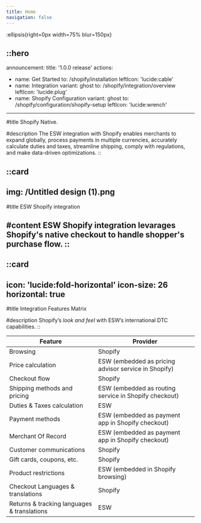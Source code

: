 ```yaml
---
title: Home
navigation: false
---
```


:ellipsis{right=0px width=75% blur=150px}

::hero
---
announcement:
  title: '1.0.0 release'
actions:
  - name: Get Started
    to: /shopify/installation
    leftIcon: 'lucide:cable'
  - name: Integration
    variant: ghost
    to: /shopify/integration/overview
    leftIcon: 'lucide:plug'
  - name: Shopify Configuration
    variant: ghost
    to: /shopify/configuration/shopify-setup
    leftIcon: 'lucide:wrench'
---

#title
Shopify Native.

#description
The ESW integration with Shopify enables merchants to expand globally, process payments in multiple currencies, accurately calculate duties and taxes, streamline shipping, comply with regulations, and make data-driven optimizations.
::

::card
---
img: /Untitled design (1).png
---
#title
ESW Shopify integration

#content
ESW Shopify integration levarages Shopify's native checkout to handle shopper's purchase flow.
::
---

::card
---
icon: 'lucide:fold-horizontal'
icon-size: 26
horizontal: true
---

#title
Integration Features Matrix

#description
Shopify’s *look and feel* with ESW’s international DTC capabilities.
::

<div class="overflow-x-auto rounded-md border shadow-sm border-border my-8 bg-background">
  <table class="min-w-full border-collapse">
    <thead>
      <tr>
        <th class="border-b border-border px-4 py-3 text-left text-sm font-semibold text-foreground">Feature</th>
        <th class="border-b border-border px-4 py-3 text-left text-sm font-semibold text-foreground">Provider</th>
      </tr>
    </thead>
    <tbody class="[&>tr:nth-child(even)]:bg-transparent">
      <tr>
        <td class="border-b border-border px-4 py-3 text-foreground">Browsing</td>
        <td class="border-b border-border px-4 py-3 text-foreground">Shopify</td>
      </tr>
      <tr>
        <td class="border-b border-border px-4 py-3 text-foreground">Price calculation</td>
        <td class="border-b border-border px-4 py-3 text-foreground">ESW (embedded as pricing advisor service in Shopify)</td>
      </tr>
      <tr>
        <td class="border-b border-border px-4 py-3 text-foreground">Checkout flow</td>
        <td class="border-b border-border px-4 py-3 text-foreground">Shopify</td>
      </tr>
      <tr>
        <td class="border-b border-border px-4 py-3 text-foreground">Shipping methods and pricing</td>
        <td class="border-b border-border px-4 py-3 text-foreground">ESW (embedded as routing service in Shopify checkout)</td>
      </tr>
      <tr>
        <td class="border-b border-border px-4 py-3 text-foreground">Duties &amp; Taxes calculation</td>
        <td class="border-b border-border px-4 py-3 text-foreground">ESW</td>
      </tr>
      <tr>
        <td class="border-b border-border px-4 py-3 text-foreground">Payment methods</td>
        <td class="border-b border-border px-4 py-3 text-foreground">ESW (embedded as payment app in Shopify checkout)</td>
      </tr>
      <tr>
        <td class="border-b border-border px-4 py-3 text-foreground">Merchant Of Record</td>
        <td class="border-b border-border px-4 py-3 text-foreground">ESW (embedded as payment app in Shopify checkout)</td>
      </tr>
      <tr>
        <td class="border-b border-border px-4 py-3 text-foreground">Customer communications</td>
        <td class="border-b border-border px-4 py-3 text-foreground">Shopify</td>
      </tr>
      <tr>
        <td class="border-b border-border px-4 py-3 text-foreground">Gift cards, coupons, etc.</td>
        <td class="border-b border-border px-4 py-3 text-foreground">Shopify</td>
      </tr>
      <tr>
        <td class="border-b border-border px-4 py-3 text-foreground">Product restrictions</td>
        <td class="border-b border-border px-4 py-3 text-foreground">ESW (embedded in Shopify browsing)</td>
      </tr>
      <tr>
        <td class="border-b border-border px-4 py-3 text-foreground">Checkout Languages &amp; translations</td>
        <td class="border-b border-border px-4 py-3 text-foreground">Shopify</td>
      </tr>
      <tr>
        <td class="px-4 py-3 text-foreground">Returns &amp; tracking languages &amp; translations</td>
        <td class="px-4 py-3 text-foreground">ESW</td>
      </tr>
    </tbody>
  </table>
</div>






